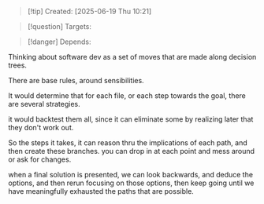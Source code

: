 
>[!tip] Created: [2025-06-19 Thu 10:21]

>[!question] Targets: 

>[!danger] Depends: 

Thinking about software dev as a set of moves that are made along decision trees.

There are base rules, around sensibilities.

It would determine that for each file, or each step towards the goal, there are several strategies.

it would backtest them all, since it can eliminate some by realizing later that they don't work out.

So the steps it takes, it can reason thru the implications of each path, and then create these branches.  you can drop in at each point and mess around or ask for changes.

when a final solution is presented, we can look backwards, and deduce the options, and then rerun focusing on those options, then keep going until we have meaningfully exhausted the paths that are possible. 
